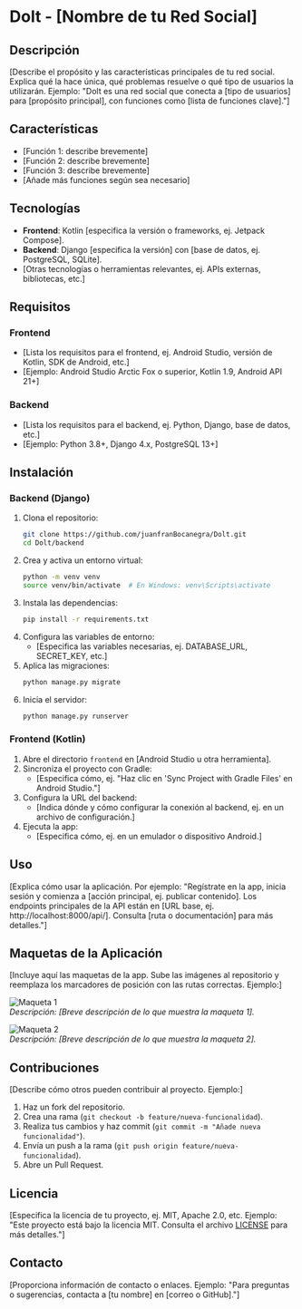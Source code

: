 # Dolt - [Nombre de tu Red Social]

## Descripción

[Describe el propósito y las características principales de tu red social. Explica qué la hace única, qué problemas resuelve o qué tipo de usuarios la utilizarán. Ejemplo: "Dolt es una red social que conecta a [tipo de usuarios] para [propósito principal], con funciones como [lista de funciones clave]."]

## Características

- [Función 1: describe brevemente]
- [Función 2: describe brevemente]
- [Función 3: describe brevemente]
- [Añade más funciones según sea necesario]

## Tecnologías

- **Frontend**: Kotlin [especifica la versión o frameworks, ej. Jetpack Compose].
- **Backend**: Django [especifica la versión] con [base de datos, ej. PostgreSQL, SQLite].
- [Otras tecnologías o herramientas relevantes, ej. APIs externas, bibliotecas, etc.]

## Requisitos

### Frontend
- [Lista los requisitos para el frontend, ej. Android Studio, versión de Kotlin, SDK de Android, etc.]
- [Ejemplo: Android Studio Arctic Fox o superior, Kotlin 1.9, Android API 21+]

### Backend
- [Lista los requisitos para el backend, ej. Python, Django, base de datos, etc.]
- [Ejemplo: Python 3.8+, Django 4.x, PostgreSQL 13+]

## Instalación

### Backend (Django)
1. Clona el repositorio:
   ```bash
   git clone https://github.com/juanfranBocanegra/Dolt.git
   cd Dolt/backend
   ```
2. Crea y activa un entorno virtual:
   ```bash
   python -m venv venv
   source venv/bin/activate  # En Windows: venv\Scripts\activate
   ```
3. Instala las dependencias:
   ```bash
   pip install -r requirements.txt
   ```
4. Configura las variables de entorno:
   - [Especifica las variables necesarias, ej. DATABASE_URL, SECRET_KEY, etc.]
5. Aplica las migraciones:
   ```bash
   python manage.py migrate
   ```
6. Inicia el servidor:
   ```bash
   python manage.py runserver
   ```

### Frontend (Kotlin)
1. Abre el directorio `frontend` en [Android Studio u otra herramienta].
2. Sincroniza el proyecto con Gradle:
   - [Especifica cómo, ej. "Haz clic en 'Sync Project with Gradle Files' en Android Studio."]
3. Configura la URL del backend:
   - [Indica dónde y cómo configurar la conexión al backend, ej. en un archivo de configuración.]
4. Ejecuta la app:
   - [Especifica cómo, ej. en un emulador o dispositivo Android.]

## Uso

[Explica cómo usar la aplicación. Por ejemplo: "Regístrate en la app, inicia sesión y comienza a [acción principal, ej. publicar contenido]. Los endpoints principales de la API están en [URL base, ej. http://localhost:8000/api/]. Consulta [ruta o documentación] para más detalles."]

## Maquetas de la Aplicación

[Incluye aquí las maquetas de la app. Sube las imágenes al repositorio y reemplaza los marcadores de posición con las rutas correctas. Ejemplo:]

![Maqueta 1](ruta/a/maqueta1.png)  
*Descripción: [Breve descripción de lo que muestra la maqueta 1].*

![Maqueta 2](ruta/a/maqueta2.png)  
*Descripción: [Breve descripción de lo que muestra la maqueta 2].*

## Contribuciones

[Describe cómo otros pueden contribuir al proyecto. Ejemplo:]
1. Haz un fork del repositorio.
2. Crea una rama (`git checkout -b feature/nueva-funcionalidad`).
3. Realiza tus cambios y haz commit (`git commit -m "Añade nueva funcionalidad"`).
4. Envía un push a la rama (`git push origin feature/nueva-funcionalidad`).
5. Abre un Pull Request.

## Licencia

[Especifica la licencia de tu proyecto, ej. MIT, Apache 2.0, etc. Ejemplo: "Este proyecto está bajo la licencia MIT. Consulta el archivo [LICENSE](LICENSE) para más detalles."]

## Contacto

[Proporciona información de contacto o enlaces. Ejemplo: "Para preguntas o sugerencias, contacta a [tu nombre] en [correo o GitHub]."]